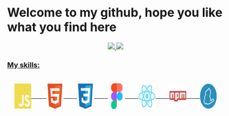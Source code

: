  # Welcome to my github, hope you like what you find here
 
<div align="center">
  <a href="https://github.com/Chaicoo">
  <img height="180em" src="https://github-readme-stats.vercel.app/api?username=Chaicoo&show_icons=true&theme=ocean_dark&include_all_commits=true&count_private=true"/>
  <img height="180em" src="https://github-readme-stats.vercel.app/api/top-langs/?username=Chaicoo&layout=compact&langs_count=7&theme=ocean_dark"/>
</div>
 
 ### My skills:
 
<div align="center">
 <div style="display: inline_block"><br>
   <img align="center" alt="Chico-Js" height="60" width="40" src="https://raw.githubusercontent.com/devicons/devicon/master/icons/javascript/javascript-plain.svg">
      &nbsp;&nbsp;&nbsp;&nbsp;&nbsp;&nbsp;&nbsp;
   <img align="center" alt="Chico-HTML" height="60" width="40" src="https://raw.githubusercontent.com/devicons/devicon/master/icons/html5/html5-original.svg">
       &nbsp;&nbsp;&nbsp;&nbsp;&nbsp;&nbsp;
   <img align="center" alt="Chico-CSS" height="60" width="40" src="https://raw.githubusercontent.com/devicons/devicon/master/icons/css3/css3-original.svg">
       &nbsp;&nbsp;&nbsp;&nbsp;&nbsp;&nbsp;
   <img align="center" alt="Chico-Figma" height="60" width="40" src="https://github.com/devicons/devicon/blob/master/icons/figma/figma-original.svg">
            &nbsp;&nbsp;&nbsp;&nbsp;&nbsp;&nbsp;
   <img align="center" alt="Chico-React" height="60" width="40" src="https://github.com/devicons/devicon/blob/master/icons/react/react-original.svg">
            &nbsp;&nbsp;&nbsp;&nbsp;&nbsp;&nbsp;
   <img align="center" alt="Chico-Npm" height="60" width="40" src="https://github.com/devicons/devicon/blob/master/icons/npm/npm-original-wordmark.svg">
            &nbsp;&nbsp;&nbsp;&nbsp;&nbsp;&nbsp;
   <img align="center" alt="Chico-Yarn" height="60" width="40" src="https://github.com/devicons/devicon/blob/master/icons/yarn/yarn-original.svg">

 </div>
</div>
